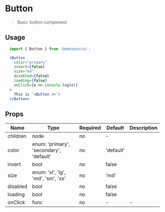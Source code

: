 # Button

> Basic button component

## Usage

```jsx
  import { Button } from '@omnious/ui';

  <Button
    color="primary"
    invert={false}
    size="md"
    disabled={false}
    loading={false}
    onClick={e => console.log(e)}
  >
    This is `<Button />`!
  </Button>
```

<!-- STORY -->

## Props

| Name     | Type                                    | Required | Default   | Description |
|----------|-----------------------------------------|----------|-----------|-------------|
| children | node                                    | no       | -         ||
| color    | enum: 'primary', 'secondary', 'default' | no       | 'default' ||
| invert   | bool                                    | no       | false     ||
| size     | enum: 'xl', 'lg', 'md', 'sm', 'xs'      | no       | 'md'      ||
| disabled | bool                                    | no       | false     ||
| loading  | bool                                    | no       | false     ||
| onClick  | func                                    | no       | -         | - |
